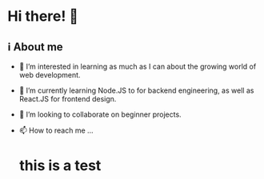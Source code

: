 <h1>Hi there! 👋</h1>

<h2>ℹ About me</h2>

- 👀 I’m interested in learning as much as I can about the growing world of web development.
- 🌱 I’m currently learning Node.JS to for backend engineering, as well as React.JS for frontend design.
- 💞️ I’m looking to collaborate on beginner projects.
- 📫 How to reach me ...

  <h1> this is a test </h1>

<!---
Cameron0942/Cameron0942 is a ✨ special ✨ repository because its `README.md` (this file) appears on your GitHub profile.
You can click the Preview link to take a look at your changes.
--->
